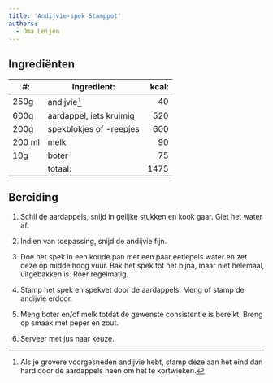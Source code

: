 ```yaml
---
title: 'Andijvie-spek Stamppot'
authors:
  - Oma Leijen
---
```


## Ingrediënten

| #:     | Ingredient:             | kcal: |
| ------ | ----------------------- | ----: |
| 250g   | andijvie[^1]            |    40 |
| 600g   | aardappel, iets kruimig |   520 |
| 200g   | spekblokjes of -reepjes |   600 |
| 200 ml | melk                    |    90 |
| 10g    | boter                   |    75 |
|        | totaal:                 |  1475 |

[^1]: Als je grovere voorgesneden andijvie hebt, stamp deze aan het eind dan hard door de aardappels heen om het te kortwieken.

## Bereiding

1. Schil de aardappels, snijd in gelijke stukken en kook gaar. Giet het water af.

1. Indien van toepassing, snijd de andijvie fijn.

1. Doe het spek in een koude pan met een paar eetlepels water en zet deze op middelhoog vuur. Bak het spek tot het bijna, maar niet helemaal, uitgebakken is. Roer regelmatig.

1. Stamp het spek en spekvet door de aardappels. Meng of stamp de andijvie erdoor.

1. Meng boter en/of melk totdat de gewenste consistentie is bereikt. Breng op smaak met peper en zout.

1. Serveer met jus naar keuze.
